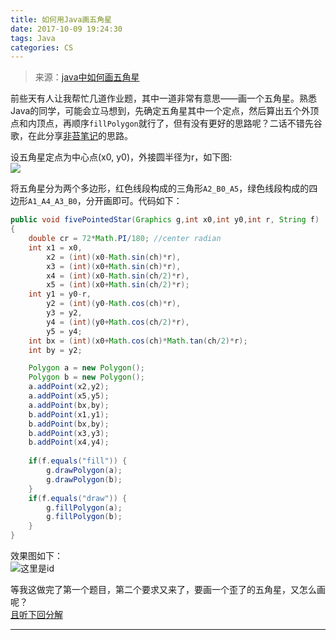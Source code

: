 ```yaml
---
title: 如何用Java画五角星
date: 2017-10-09 19:24:30
tags: Java
categories: CS
---
```


>来源：[java中如何画五角星](http://www.notelee.com/java%E4%B8%AD%E5%A6%82%E4%BD%95%E7%94%BB%E4%BA%94%E8%A7%92%E6%98%9F%EF%BC%88%E4%B8%80%EF%BC%89.html)

前些天有人让我帮忙几道作业题，其中一道非常有意思——画一个五角星。熟悉Java的同学，可能会立马想到，先确定五角星其中一个定点，然后算出五个外顶点和内顶点，再顺序`fillPolygon`就行了，但有没有更好的思路呢？二话不错先谷歌，在此分享[非苔笔记](http://www.notelee.com/java%E4%B8%AD%E5%A6%82%E4%BD%95%E7%94%BB%E4%BA%94%E8%A7%92%E6%98%9F%EF%BC%88%E4%B8%80%EF%BC%89.html)的思路。

<!-- more -->

设五角星定点为中心点(x0, y0)，外接圆半径为r，如下图:  
![](/images/wjx1.png)

将五角星分为两个多边形，红色线段构成的三角形`A2_B0_A5`，绿色线段构成的四边形`A1_A4_A3_B0`，分开画即可。代码如下：
```java
public void fivePointedStar(Graphics g,int x0,int y0,int r, String f)
{
    double cr = 72*Math.PI/180; //center radian
    int x1 = x0,
        x2 = (int)(x0-Math.sin(ch)*r),
        x3 = (int)(x0+Math.sin(ch)*r),
        x4 = (int)(x0-Math.sin(ch/2)*r),
        x5 = (int)(x0+Math.sin(ch/2)*r);
    int y1 = y0-r,
        y2 = (int)(y0-Math.cos(ch)*r),
        y3 = y2,
        y4 = (int)(y0+Math.cos(ch/2)*r),
        y5 = y4;
    int bx = (int)(x0+Math.cos(ch)*Math.tan(ch/2)*r);
    int by = y2;

    Polygon a = new Polygon();
    Polygon b = new Polygon();
    a.addPoint(x2,y2);
    a.addPoint(x5,y5);
    a.addPoint(bx,by);
    b.addPoint(x1,y1);
    b.addPoint(bx,by);
    b.addPoint(x3,y3);
    b.addPoint(x4,y4); 
 
    if(f.equals("fill")) {
        g.drawPolygon(a);
        g.drawPolygon(b);
    }
    if(f.equals("draw")) {
        g.fillPolygon(a);
        g.fillPolygon(b);
    } 
}
```

效果图如下：  
![这里是id](/images/wjx2.png)

等我这做完了第一个题目，第二个要求又来了，要画一个歪了的五角星，又怎么画呢？  
[且听下回分解](http://pengzou.me/2017/10/09/%E5%A6%82%E4%BD%95%E7%94%A8Java%E7%94%BB%E4%BA%94%E8%A7%92%E6%98%9F%EF%BC%88%E4%BA%8C%EF%BC%89%E2%80%94%E2%80%94%E5%8A%A0%E5%85%A5%E6%97%8B%E8%BD%AC%E8%A7%92/)

---